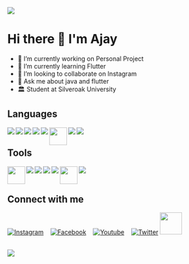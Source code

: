 
![](https://komarev.com/ghpvc/?username=Ajaysinh1290)

# Hi there 👋  I'm Ajay 

* 🔭 I’m currently working on Personal Project
* 🌱 I’m currently learning Flutter
* 👯 I’m looking to collaborate on Instagram 
* 💬 Ask me about java and flutter
* 🏛️ Student at Silveroak University

## Languages 
<div>
<img align="left" src="https://img.icons8.com/color/40/000000/c-programming.png"/>
<img align="left" src="https://img.icons8.com/color/40/000000/c-plus-plus-logo.png"/>
<img align="left" src="https://img.icons8.com/color/40/000000/java-coffee-cup-logo.png"/>
<img align="left" src="https://img.icons8.com/color/40/000000/html-5.png"/>
<img align="left" src="https://img.icons8.com/color/40/000000/css3.png"/>
<img align="left" height="40" src="https://www.logo.wine/a/logo/MySQL/MySQL-Logo.wine.svg">
<img align="left" src="https://img.icons8.com/color/40/000000/flutter.png"/>
<img src="https://img.icons8.com/color/40/000000/dart.png">
  
</div>


## Tools

<div>
<img align="left" height="40" src="https://user-images.githubusercontent.com/11943860/46922575-7017cf80-cfe1-11e8-845a-0cd198fb546c.png"/>
<img align="left" src="https://img.icons8.com/color/40/000000/git.png"/>
<img align="left" src="https://img.icons8.com/fluent/40/000000/github.png"/>
<img align="left" src="https://img.icons8.com/color/40/000000/ubuntu.png"/>
<img align="left" src="https://img.icons8.com/fluent/40/000000/console.png"/>
<img align="left" width="40" src="https://upload.wikimedia.org/wikipedia/commons/thumb/3/34/Android_Studio_icon.svg/1200px-Android_Studio_icon.svg.png"/>
<img src="https://img.icons8.com/fluent/40/000000/visual-studio-code-2019.png"/><br><br>
</div>
  
  
## Connect with me

[![Instagram](https://img.icons8.com/ios/40/000000/instagram-new--v2.png)](https://www.instagram.com/ll_ajayrathod_ll/)&nbsp;&nbsp;&nbsp;
[![Facebook](https://img.icons8.com/android/40/000000/facebook-new.png)](https://www.facebook.com/ajaysinh.rathod.7927)&nbsp;&nbsp;&nbsp;
[![Youtube](https://img.icons8.com/small/40/000000/youtube.png)](https://www.youtube.com/channel/UCbhGYVadJsZtJzHYMWLNRRQ)&nbsp;&nbsp;&nbsp;
[![Twitter](https://img.icons8.com/android/40/000000/twitter.png)](https://twitter.com/Ajaysin34751867)
[<img height="50" src="https://img.icons8.com/windows/452/hackerrank.png"/>](https://www.hackerrank.com/ajaysinhrathod11)
<br>
<br>

<img src="https://github-readme-stats.vercel.app/api?username=Ajaysinh1290&&show_icons=true&title_color=ffffff&icon_color=bb2acf&text_color=daf7dc&bg_color=191919" />


